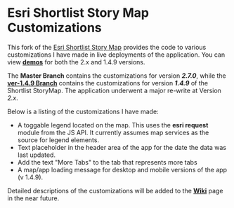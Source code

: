 # Esri Shortlist Story Map Customizations

This fork of the [Esri Shortlist Story Map](https://github.com/Esri/shortlist-storytelling-template-js) provides the code to various customizations I have made in live deployments of the application.  You can view **[demos](https://pnmcartodesign.com/shortlist-storytelling-template-js/)** for both the 2.x and 1.4.9 versions.  

The **Master Branch** contains the customizations for version **_2.7.0_**, while the [**ver-1.4.9 Branch**](https://github.com/pmacMaps/shortlist-storytelling-template-js/tree/ver-1.4.9) contains the customizations for version **_1.4.9_** of the Shortlist StoryMap.  The application underwent a major re-write at Version _2.x_.

Below is a listing of the customizations I have made:

- A toggable legend located on the map.  This uses the **esri request** module from the JS API.  It currently assumes map services as the source for legend elements.  
- Text placeholder in the header area of the app for the date the data was last updated.
- Add the text "More Tabs" to the tab that represents more tabs
- A map/app loading message for desktop and mobile versions of the app (v 1.4.9).

Detailed descriptions of the customizations will be added to the [**Wiki**](https://github.com/pmacMaps/shortlist-storytelling-template-js/wiki) page in the near future.
